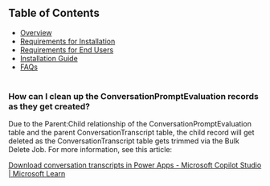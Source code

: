 ## Table of Contents
- [Overview](#overview)
- [Requirements for Installation](documentation/requirements-for-installation.md)
- [Requirements for End Users](documentation/requirements-for-endusers.md)
- [Installation Guide](documentation/installation.md)
- [FAQs](documentation/faq.md)
<br><br>

### How can I clean up the ConversationPromptEvaluation records as they get created?

Due to the Parent:Child relationship of the ConversationPromptEvaluation table and the parent ConversationTranscript table, the child record will get deleted as the ConversationTranscript table gets trimmed via the Bulk Delete Job. For more information, see this article:

[Download conversation transcripts in Power Apps - Microsoft Copilot Studio | Microsoft Learn](https://learn.microsoft.com/en-us/microsoft-copilot-studio/analytics-transcripts-powerapps#change-the-default-retention-period)

